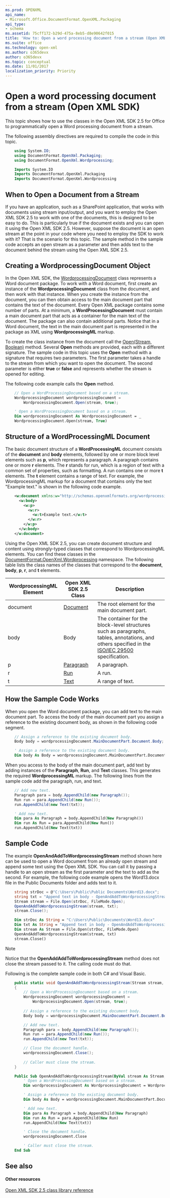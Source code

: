 ```yaml
---
ms.prod: OPENXML
api_name:
- Microsoft.Office.DocumentFormat.OpenXML.Packaging
api_type:
- schema
ms.assetid: 75cff172-b29d-475a-8eb5-d8e90642f015
title: 'How to: Open a word processing document from a stream (Open XML SDK)'
ms.suite: office
ms.technology: open-xml
ms.author: o365devx
author: o365devx
ms.topic: conceptual
ms.date: 11/01/2017
localization_priority: Priority
---
```

# Open a word processing document from a stream (Open XML SDK)

This topic shows how to use the classes in the Open XML SDK 2.5 for
Office to programmatically open a Word processing document from a
stream.

The following assembly directives are required to compile the code in
this topic.

```csharp
    using System.IO;
    using DocumentFormat.OpenXml.Packaging;
    using DocumentFormat.OpenXml.Wordprocessing;
```

```vb
    Imports System.IO
    Imports DocumentFormat.OpenXml.Packaging
    Imports DocumentFormat.OpenXml.Wordprocessing
```

## When to Open a Document from a Stream

If you have an application, such as a SharePoint application, that works
with documents using stream input/output, and you want to employ the
Open XML SDK 2.5 to work with one of the documents, this is designed to
be easy to do. This is particularly true if the document exists and you
can open it using the Open XML SDK 2.5. However, suppose the document is
an open stream at the point in your code where you need to employ the
SDK to work with it? That is the scenario for this topic. The sample
method in the sample code accepts an open stream as a parameter and then
adds text to the document behind the stream using the Open XML SDK 2.5.


## Creating a WordprocessingDocument Object

In the Open XML SDK, the [WordprocessingDocument](https://msdn.microsoft.com/library/office/documentformat.openxml.packaging.wordprocessingdocument.aspx) class represents a
Word document package. To work with a Word document, first create an
instance of the **WordprocessingDocument**
class from the document, and then work with that instance. When you
create the instance from the document, you can then obtain access to the
main document part that contains the text of the document. Every Open
XML package contains some number of parts. At a minimum, a **WordProcessingDocument** must contain a main
document part that acts as a container for the main text of the
document. The package can also contain additional parts. Notice that in
a Word document, the text in the main document part is represented in
the package as XML using **WordprocessingML**
markup.

To create the class instance from the document call the [Open(Stream, Boolean)](https://msdn.microsoft.com/library/office/documentformat.openxml.packaging.wordprocessingdocument.aspx) method. Several **Open** methods are provided, each with a different
signature. The sample code in this topic uses the **Open** method with a signature that requires two
parameters. The first parameter takes a handle to the stream from which
you want to open the document. The second parameter is either **true** or **false** and
represents whether the stream is opened for editing.

The following code example calls the **Open**
method.

```csharp
    // Open a WordProcessingDocument based on a stream.
    WordprocessingDocument wordprocessingDocument = 
        WordprocessingDocument.Open(stream, true);
```

```vb
    ' Open a WordProcessingDocument based on a stream.
    Dim wordprocessingDocument As WordprocessingDocument = _
    WordprocessingDocument.Open(stream, True)
```

## Structure of a WordProcessingML Document

The basic document structure of a **WordProcessingML** document consists of the **document** and **body**
elements, followed by one or more block level elements such as **p**, which represents a paragraph. A paragraph
contains one or more **r** elements. The **r** stands for run, which is a region of text with
a common set of properties, such as formatting. A run contains one or
more **t** elements. The **t** element contains a range of text. For example,
the WordprocessingML markup for a document that contains only the text
"Example text." is shown in the following code example.

```xml
    <w:document xmlns:w="http://schemas.openxmlformats.org/wordprocessingml/2006/main">
      <w:body>
        <w:p>
          <w:r>
            <w:t>Example text.</w:t>
          </w:r>
        </w:p>
      </w:body>
    </w:document>
```

Using the Open XML SDK 2.5, you can create document structure and
content using strongly-typed classes that correspond to WordprocessingML
elements. You can find these classes in the [DocumentFormat.OpenXml.Wordprocessing](https://msdn.microsoft.com/library/office/documentformat.openxml.wordprocessing.aspx)
namespace. The following table lists the class names of the classes that
correspond to the **document**, **body**, **p**, **r**, and **t** elements.

| WordprocessingML Element | Open XML SDK 2.5 Class | Description |
|---|---|---|
| document | [Document](https://msdn.microsoft.com/library/office/documentformat.openxml.wordprocessing.document.aspx) | The root element for the main document part. |
| body |Body |The container for the block-level structures such as paragraphs, tables, annotations, and others specified in the [ISO/IEC 29500](https://www.iso.org/standard/71691.html) specification. |
| p | [Paragraph](https://msdn.microsoft.com/library/office/documentformat.openxml.wordprocessing.body.aspx) | A paragraph. |
| r | [Run](https://msdn.microsoft.com/library/office/documentformat.openxml.wordprocessing.paragraph.aspx) | A run. |
| t | [Text](https://msdn.microsoft.com/library/office/documentformat.openxml.wordprocessing.text.aspx) | A range of text. |


## How the Sample Code Works

When you open the Word document package, you can add text to the main
document part. To access the body of the main document part you assign a
reference to the existing document body, as shown in the following code
segment.

```csharp
    // Assign a reference to the existing document body.
    Body body = wordprocessingDocument.MainDocumentPart.Document.Body;
```

```vb
    ' Assign a reference to the existing document body.
    Dim body As Body = wordprocessingDocument.MainDocumentPart.Document.Body
```

When you access to the body of the main document part, add text by
adding instances of the **Paragraph**, **Run**, and **Text**
classes. This generates the required **WordprocessingML** markup. The following lines from
the sample code add the paragraph, run, and text.

```csharp
    // Add new text.
    Paragraph para = body.AppendChild(new Paragraph());
    Run run = para.AppendChild(new Run());
    run.AppendChild(new Text(txt));
```

```vb
    ' Add new text.
    Dim para As Paragraph = body.AppendChild(New Paragraph())
    Dim run As Run = para.AppendChild(New Run())
    run.AppendChild(New Text(txt))
```

## Sample Code

The example **OpenAndAddToWordprocessingStream** method shown
here can be used to open a Word document from an already open stream and
append some text using the Open XML SDK. You can call it by passing a
handle to an open stream as the first parameter and the text to add as
the second. For example, the following code example opens the
Word13.docx file in the Public Documents folder and adds text to it.

```csharp
    string strDoc = @"C:\Users\Public\Public Documents\Word13.docx";
    string txt = "Append text in body - OpenAndAddToWordprocessingStream";
    Stream stream = File.Open(strDoc, FileMode.Open);
    OpenAndAddToWordprocessingStream(stream, txt);
    stream.Close();
```

```vb
    Dim strDoc As String = "C:\Users\Public\Documents\Word13.docx"
    Dim txt As String = "Append text in body - OpenAndAddToWordprocessingStream"
    Dim stream As Stream = File.Open(strDoc, FileMode.Open)
    OpenAndAddToWordprocessingStream(stream, txt)
    stream.Close()
```

> [!NOTE]
> Notice that the **OpenAddAddToWordprocessingStream** method does not close the stream passed to it. The calling code must do that.

Following is the complete sample code in both C\# and Visual Basic.

```csharp
    public static void OpenAndAddToWordprocessingStream(Stream stream, string txt)
    {
        // Open a WordProcessingDocument based on a stream.
        WordprocessingDocument wordprocessingDocument = 
            WordprocessingDocument.Open(stream, true);
        
        // Assign a reference to the existing document body.
        Body body = wordprocessingDocument.MainDocumentPart.Document.Body;

        // Add new text.
        Paragraph para = body.AppendChild(new Paragraph());
        Run run = para.AppendChild(new Run());
        run.AppendChild(new Text(txt));

        // Close the document handle.
        wordprocessingDocument.Close();
        
        // Caller must close the stream.
    }
```

```vb
    Public Sub OpenAndAddToWordprocessingStream(ByVal stream As Stream, ByVal txt As String)
        ' Open a WordProcessingDocument based on a stream.
        Dim wordprocessingDocument As WordprocessingDocument = WordprocessingDocument.Open(stream, true)

        ' Assign a reference to the existing document body.
        Dim body As Body = wordprocessingDocument.MainDocumentPart.Document.Body

        ' Add new text.
        Dim para As Paragraph = body.AppendChild(New Paragraph)
        Dim run As Run = para.AppendChild(New Run)
        run.AppendChild(New Text(txt))

        ' Close the document handle.
        wordprocessingDocument.Close

        ' Caller must close the stream.
    End Sub
```

## See also

#### Other resources

[Open XML SDK 2.5 class library reference](http://msdn.microsoft.com/library/36c8a76e-ce1b-5959-7e85-5d77db7f46d6(Office.15).aspx)
